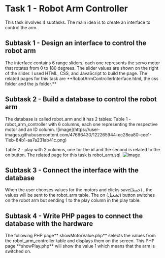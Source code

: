 <h1> Task 1 - Robot Arm Controller </h1>
<p> This task involves 4 subtasks. The main idea is to create an interface to control the arm. </p>

<h2> Subtask 1 - Design an interface to control the robot arm </h2>
<p> The interface contains 6 range sliders, each one represents the servo motor that rotates from 0 to 180 degrees. The slider values are shown on the right of the slider. I used HTML, CSS, and JavaScript to build the page. 
The related pages for this task are **RobotArmControllerInterface.html, the css folder and the js folder.** </p>

<h2> Subtask 2 - Build a database to control the robot arm </h2>
<p> The database is called robot_arm and it has 2 tables: 
   Table 1 - robot_arm_controller with 6 columns, each one representing the respective motor and an ID column.
   ![image](https://user-images.githubusercontent.com/47666430/122265944-ec28ea80-cee1-11eb-84b1-aa7a231ab41c.png)

   Table 2 - play with 2 columns, one for the id and the second is related to the on button.
 The related page for this task is robot_arm.sql.
![image](https://user-images.githubusercontent.com/47666430/122265990-f945d980-cee1-11eb-9376-4ef1c701f1c6.png)
</p>

<h2> Subtask 3 - Connect the interface with the database</h2>
<p> When the user chooses values for the motors and clicks save(حفظ) , the values will be sent to the robot_arm table. The on (تشغيل) button switches on the robot arm but sending 1 to the play column in the play table. </p>

<h2> Subtask 4 - Write PHP pages to connect the database with the hardware</h2>
<p> The following PHP page** showMotorValue.php** selects the values from the robot_arm_controller table and displays them on the screen. This PHP page **showPlay.php** will show the value 1 which means that the arm is switched on. </p>

